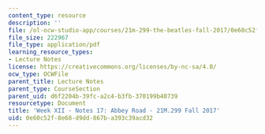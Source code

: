 ```yaml
---
content_type: resource
description: ''
file: /ol-ocw-studio-app/courses/21m-299-the-beatles-fall-2017/0e60c52f8e68d9dd867ba393c39acd32_MIT21M_299F17_Notes17.pdf
file_size: 222967
file_type: application/pdf
learning_resource_types:
- Lecture Notes
license: https://creativecommons.org/licenses/by-nc-sa/4.0/
ocw_type: OCWFile
parent_title: Lecture Notes
parent_type: CourseSection
parent_uid: d6f2204b-39fc-a2c4-b3fb-370199b40739
resourcetype: Document
title: 'Week XII - Notes 17: Abbey Road - 21M.299 Fall 2017'
uid: 0e60c52f-8e68-d9dd-867b-a393c39acd32
---
```

